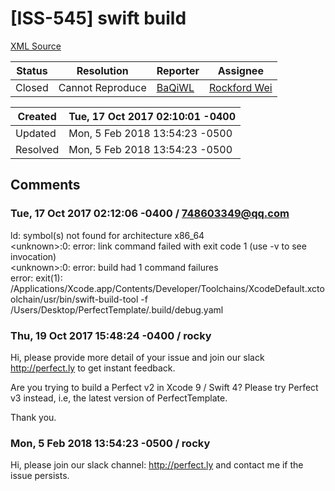 # [ISS-545] swift build

[XML Source](../xml/ISS-545.xml)
<p></p>





Status|Resolution|Reporter|Assignee
------|----------|--------|--------
Closed|Cannot Reproduce|[BaQiWL](748603349@qq.com)|[Rockford Wei]($rocky)





Created|Tue, 17 Oct 2017 02:10:01 -0400
-------|--------------
Updated|Mon, 5 Feb 2018 13:54:23 -0500
Resolved|Mon, 5 Feb 2018 13:54:23 -0500


## Comments




### Tue, 17 Oct 2017 02:12:06 -0400 / 748603349@qq.com 

<p><p>ld: symbol(s) not found for architecture x86_64<br/>
&lt;unknown&gt;:0: error: link command failed with exit code 1 (use -v to see invocation)<br/>
&lt;unknown&gt;:0: error: build had 1 command failures<br/>
error: exit(1): /Applications/Xcode.app/Contents/Developer/Toolchains/XcodeDefault.xctoolchain/usr/bin/swift-build-tool -f /Users/Desktop/PerfectTemplate/.build/debug.yaml</p></p>


### Thu, 19 Oct 2017 15:48:24 -0400 / rocky 

<p><p>Hi, please provide more detail of your issue and join our slack <a href="http://perfect.ly/" class="external-link" rel="nofollow">http://perfect.ly</a> to get instant feedback.</p>



<p>Are you trying to build a Perfect v2 in Xcode 9 / Swift 4? Please try Perfect v3 instead, i.e, the latest version of PerfectTemplate.</p>



<p>Thank you.</p></p>


### Mon, 5 Feb 2018 13:54:23 -0500 / rocky 

<p><p>Hi, please join our slack channel: <a href="http://perfect.ly/" class="external-link" rel="nofollow">http://perfect.ly</a> and contact me if the issue persists.</p></p>


